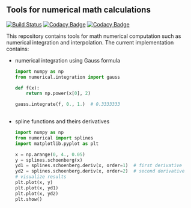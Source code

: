 ## Tools for numerical math calculations

[![Build Status](https://travis-ci.com/Bellator95/scikit-numerical.svg?branch=master)](https://travis-ci.com/Bellator95/scikit-numerical)
[![Codacy Badge](https://api.codacy.com/project/badge/Grade/e599de8c6de048ef8351811388c63632)](https://www.codacy.com/app/maksym.shpakovych/numerical?utm_source=github.com&amp;utm_medium=referral&amp;utm_content=Bellator95/scikit-numerical&amp;utm_campaign=Badge_Grade)
[![Codacy Badge](https://api.codacy.com/project/badge/Coverage/e599de8c6de048ef8351811388c63632)](https://www.codacy.com/app/maksym.shpakovych/numerical?utm_source=github.com&utm_medium=referral&utm_content=Bellator95/scikit-numerical&utm_campaign=Badge_Coverage)

This repository contains tools for math numerical computation such as numerical integration and interpolation. The current implementation contains:
-   numerical integration using Gauss formula

    ```python
    import numpy as np
    from numerical.integration import gauss
    
    def f(x):
        return np.power(x[0], 2)
    
    gauss.integrate(f, 0., 1.)  # 0.3333333
  
    ```


-   spline functions and theirs derivatives

    ```python
    import numpy as np
    from numerical import splines
    import matplotlib.pyplot as plt
    
    x = np.arange(0, 4., 0.05)
    y = splines.schoenberg(x)
    yd1 = splines.schoenberg.deriv(x, order=1)  # first derivative
    yd2 = splines.schoenberg.deriv(x, order=2)  # second derivative
    # visualize results
    plt.plot(x, y)
    plt.plot(x, yd1)
    plt.plot(x, yd2)
    plt.show()
  
    ```

